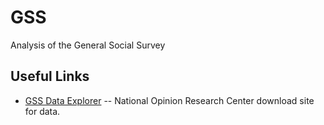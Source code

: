 # GSS
Analysis of the General Social Survey

## Useful Links
* [GSS Data Explorer](https://gssdataexplorer.norc.org/) -- National Opinion Research Center download site for data.
